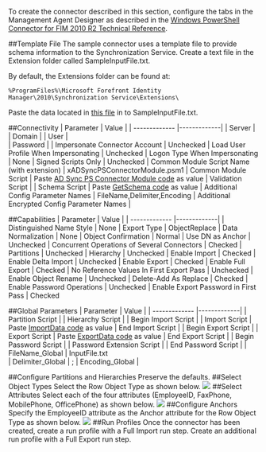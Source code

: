 To create the connector described in this section, configure the tabs in the Management Agent Designer as described in the  [Windows PowerShell Connector for FIM 2010 R2 Technical Reference](http://technet.microsoft.com/en-us/library/dn640417(v=ws.10).aspx).

##Template File
The sample connector uses a template file to provide schema information to the Synchronization Service. Create a text file in the Extension folder called SampleInputFile.txt.

By default, the Extensions folder can be found at:

    %ProgramFiles%\Microsoft Forefront Identity Manager\2010\Synchronization Service\Extensions\

Paste the data located in [this file](https://github.com/Microsoft/MIMPowerShellConnectors/blob/master/src/FlatFileConnector/SampleInputFile.txt) in to SampleInputFile.txt.

##Connectivity
| Parameter     | Value       |
| ------------- |-------------| 
| Server      | <blank>
| Domain      | <blank>
| User | <blank>      
| Password | <blank> 
| Impersonate Connector Account | Unchecked
| Load User Profile When Impersonating | Unchecked 
| Logon Type When Impersonating | None 
| Signed Scripts Only | Unchecked 
| Common Module Script Name (with extension) | xADSyncPSConnectorModule.psm1 
| Common Module Script | Paste  [AD Sync PS Connector Module code](https://github.com/Microsoft/MIMPowerShellConnectors/blob/master/src/Modules/xADSyncPSConnectorModule.psm1) as value 
| Validation Script | <blank> 
| Schema Script | Paste  [GetSchema code](https://github.com/Microsoft/MIMPowerShellConnectors/blob/master/src/FlatFileConnector/GetSchema.ps1) as value 
| Additional Config Parameter Names | FileName,Delimiter,Encoding 
| Additional Encrypted Config Parameter Names | <blank> 

##Capabilities
| Parameter     | Value       |
| ------------- |-------------| 
| Distinguished Name Style | None
| Export Type | ObjectReplace 
| Data Normalization | None 
| Object Confirmation | Normal 
| Use DN as Anchor | Unchecked 
| Concurrent Operations of Several Connectors | Checked 
| Partitions | Unchecked 
| Hierarchy | Unchecked 
| Enable Import | Checked 
| Enable Delta Import | Unchecked 
| Enable Export | Checked 
| Enable Full Export | Checked 
| No Reference Values In First Export Pass | Unchecked 
| Enable Object Rename | Unchecked 
| Delete-Add As Replace | Checked 
| Enable Password Operations | Unchecked 
| Enable Export Password in First Pass | Checked 

##Global Parameters
| Parameter     | Value       |
| ------------- |-------------| 
| Partition Script | <blank> 
| Hierarchy Script | <blank> 
| Begin Import Script | <blank> 
| Import Script | Paste [ImportData code](https://github.com/Microsoft/MIMPowerShellConnectors/blob/master/src/FlatFileConnector/ImportData.ps1) as value 
| End Import Script | <blank> 
| Begin Export Script | <blank> 
| Export Script | Paste [ExportData code](https://github.com/Microsoft/MIMPowerShellConnectors/blob/master/src/FlatFileConnector/ExportData.ps1) as value 
| End Export Script | <blank> 
| Begin Password Script | <blank> 
| Password Extension Script | <blank> 
| End Password Script | <blank> 
| FileName_Global | InputFile.txt  
| Delimiter_Global | ; 
| Encoding_Global | <blank> 

##Configure Partitions and Hierarchies
Preserve the defaults.
##Select Object Types
Select the Row Object Type as shown below.
![](https://github.com/Microsoft/MIMPowerShellConnectors/blob/master/wiki/FlatFileConnector/Fig0025.jpg)
##Select Attributes
Select each of the four attributes (EmployeeID, FaxPhone, MobilePhone, OfficePhone) as shown below.
![](https://github.com/Microsoft/MIMPowerShellConnectors/blob/master/wiki/FlatFileConnector/Fig0026.jpg)
##Configure Anchors
Specify the EmployeeID attribute as the Anchor attribute for the Row Object Type as shown below.
![](https://github.com/Microsoft/MIMPowerShellConnectors/blob/master/wiki/FlatFileConnector/Fig0027.jpg)
##Run Profiles
Once the connector has been created, create a run profile with a Full Import run step. Create an additional run profile with a Full Export run step. 